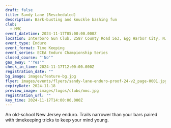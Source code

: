 ```yaml
---
draft: false
title: Sandy Lane (Rescheduled)
description: Bark-busting and knuckle bashing fun
club:
  - MMC
event_datetime: 2024-11-17T05:00:00.000Z
location: Interboro Gun Club, 2587 County Road 563, Egg Harbor City, NJ
event_type: Enduro
event_format: Time Keeping
event_series: ECEA Enduro Championship Series
closed_course: "'No'"
gas_away: "'Yes'"
check_in_time: 2024-11-17T12:00:00.000Z
registration_date: ""
bg_image: images/feature-bg.jpg
flyer: images/events/flyers/sandy-lane-enduro-proof-24-v2_page-0001.jpg
expiryDate: 2024-11-18
preview_image: images/logos/clubs/mmc.jpg
registration_url: ""
key_time: 2024-11-17T14:00:00.000Z
---
```

An old-school New Jersey enduro. Trails narrower than your bars paired with timekeeping tricks to keep your mind young.
